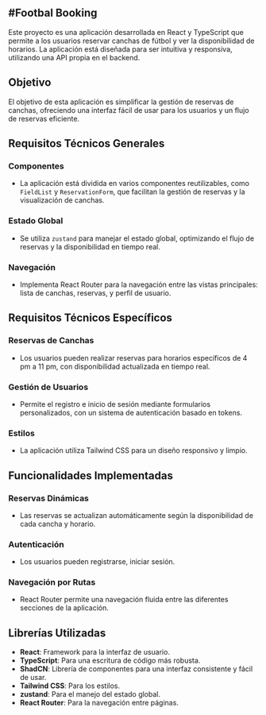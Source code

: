 #Footbal Booking
---------------

Este proyecto es una aplicación desarrollada en React y TypeScript que permite a los usuarios reservar canchas de fútbol y ver la disponibilidad de horarios. La aplicación está diseñada para ser intuitiva y responsiva, utilizando una API propia en el backend.

## Objetivo

El objetivo de esta aplicación es simplificar la gestión de reservas de canchas, ofreciendo una interfaz fácil de usar para los usuarios y un flujo de reservas eficiente.

## Requisitos Técnicos Generales

### Componentes

- La aplicación está dividida en varios componentes reutilizables, como `FieldList` y `ReservationForm`, que facilitan la gestión de reservas y la visualización de canchas.

### Estado Global

- Se utiliza `zustand` para manejar el estado global, optimizando el flujo de reservas y la disponibilidad en tiempo real.

### Navegación

- Implementa React Router para la navegación entre las vistas principales: lista de canchas, reservas, y perfil de usuario.

## Requisitos Técnicos Específicos

### Reservas de Canchas

- Los usuarios pueden realizar reservas para horarios específicos de 4 pm a 11 pm, con disponibilidad actualizada en tiempo real.

### Gestión de Usuarios

- Permite el registro e inicio de sesión mediante formularios personalizados, con un sistema de autenticación basado en tokens.

### Estilos

- La aplicación utiliza Tailwind CSS para un diseño responsivo y limpio.

## Funcionalidades Implementadas

### Reservas Dinámicas

- Las reservas se actualizan automáticamente según la disponibilidad de cada cancha y horario.

### Autenticación

- Los usuarios pueden registrarse, iniciar sesión.

### Navegación por Rutas

- React Router permite una navegación fluida entre las diferentes secciones de la aplicación.

## Librerías Utilizadas

- **React**: Framework para la interfaz de usuario.
- **TypeScript**: Para una escritura de código más robusta.
- **ShadCN**: Librería de componentes para una interfaz consistente y fácil de usar.
- **Tailwind CSS**: Para los estilos.
- **zustand**: Para el manejo del estado global.
- **React Router**: Para la navegación entre páginas.
